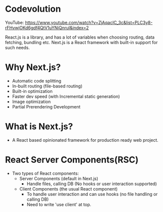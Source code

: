 # Codevolution
YouTube: https://www.youtube.com/watch?v=ZjAqacIC_3c&list=PLC3y8-rFHvwjOKd6gdf4QtV1uYNiQnruI&index=2

React.js is a library, and has a lot of variables when choosing routing, data fetching, bundling etc. Next.js is a React framework with built-in support for such needs.

# Why Next.js?
- Automatic code splitting
- In-built routing (file-based routing)
- Built-in optimization
- Faster dev speed (with Incremental static generation)
- Image optimization
- Partial Prerendering Development

# What is Next.js?
- A React based opinionated framework for production ready web project.

# React Server Components(RSC)
- Two types of React components:
  - Server Components (default in Next.js)
    - Handle files, calling DB (No hooks or user interaction supported)
  - Client Components (the usual React component)
    - To handle user interaction and can use hooks (no file handling or calling DB)
    - Need to write 'use client' at top.

# 